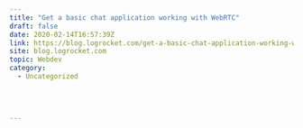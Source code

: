 ```yaml
---
title: "Get a basic chat application working with WebRTC"
draft: false
date: 2020-02-14T16:57:39Z
link: https://blog.logrocket.com/get-a-basic-chat-application-working-with-webrtc/?utm_medium=RSS&utm_source=hune
site: blog.logrocket.com
topic: Webdev
category:
  - Uncategorized
  
   
  

---
```

